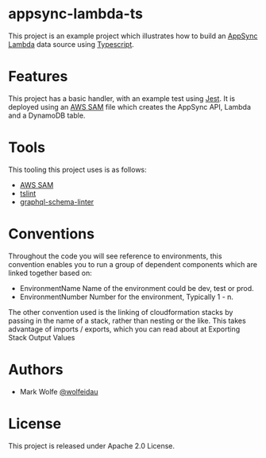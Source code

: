 # appsync-lambda-ts

This project is an example project which illustrates how to build an [AppSync](https://aws.amazon.com/appsync/) [Lambda](https://aws.amazon.com/lambda/) data source using [Typescript](https://www.typescriptlang.org/).

# Features

This project has a basic handler, with an example test using [Jest](https://jestjs.io/). It is deployed using an [AWS SAM](https://github.com/awslabs/serverless-application-model) file which creates the AppSync API, Lambda and a DynamoDB table.

# Tools

This tooling this project uses is as follows:

* [AWS SAM](https://github.com/awslabs/serverless-application-model)
* [tslint](https://palantir.github.io/tslint/)
* [graphql-schema-linter](https://github.com/cjoudrey/graphql-schema-linter)

# Conventions

Throughout the code you will see reference to environments, this convention enables you to run a group of dependent components which are linked together based on:

* EnvironmentName Name of the environment could be dev, test or prod.
* EnvironmentNumber Number for the environment, Typically 1 - n.

The other convention used is the linking of cloudformation stacks by passing in the name of a stack, rather than nesting or the like. This takes advantage of imports / exports, which you can read about at Exporting Stack Output Values

# Authors

* Mark Wolfe [@wolfeidau](https://twitter.com/wolfeidau)

# License

This project is released under Apache 2.0 License.

